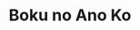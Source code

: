 --- 
title: "Boku no Ano Ko"
publishdate: "2019-7-22T16:48:46+02:00"
src: "https://365manga.net/manga/boku-no-ano-ko"
image: "https://data.365manga.net/images/thumbnails/6891-boku-no-ano-ko.jpg"
description: "A collection of stories: 1-2. Boku no Ano Ko Amakura Chigusa has been engaged to Aki-chan since he was very young, and he's been looking forward to marrying her his entire life, doing everything he can to become a man worthy of such a great bride as his Aki-chan. Unfortunately he's never met her, as their parents agreed not to let their children meet one another until they were both…"
---